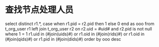 查找节点处理人员
===
select distinct r1.*,
case when r1.pid = r2.pid then 1
else 0
end as ooo 
from t_org_user r1 
left join t_org_user r2 on r2.uid = #uid# and r2.pid is not null 
where 1 = 1
r1.uid in (#join(uids)#) or r1.oid in (#join(rids)#) or r1.oid in (#join(qids)#) or r1.pid in (#join(dids)#)
order by ooo desc
